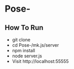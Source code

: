 # Pose-

## How To Run
- git clone
- cd Pose-/mk.js/server
- npm install
- node server.js
- Visit http://localhost:55555
